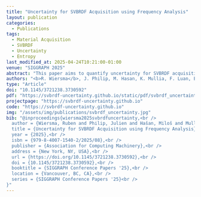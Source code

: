 ```yaml
---
title: "Uncertainty for SVBRDF Acquisition using Frequency Analysis"
layout: publication
categories:
  - Publications
tags:
  - Material Acquisition
  - SVBRDF
  - Uncertainty
  - Entropy
last_modified_at: 2025-04-24T10:21:00-01:00
venue: "SIGGRAPH 2025"
abstract: "This paper aims to quantify uncertainty for SVBRDF acquisition in multi-view captures. Under uncontrolled illumination and unstructured viewpoints, there is no guarantee that the observations contain enough information to reconstruct the appearance properties of a captured object. We study this ambiguity, or uncertainty, using entropy and accelerate the analysis by using the frequency domain, rather than the domain of incoming and outgoing viewing angles. The result is a method that computes a map of uncertainty over an entire object within a millisecond. We find that the frequency model allows us to recover SVBRDF parameters with competitive performance, that the accelerated entropy computation matches results with a physically-based path tracer, and that there is a positive correlation between error and uncertainty. We then show that the uncertainty map can be applied to improve SVBRDF acquisition using capture guidance, sharing information on the surface, and using a diffusion model to inpaint uncertain regions."
authors: "<b>R. Wiersma</b>, J. Philip, M. Hasan, K. Mullia, F. Luan, E. Eisemann, V. Deschaintre"
type: "Article"
doi: "10.1145/3721238.3730592"
pdf: "https://svbrdf-uncertainty.github.io/static/pdf/svbrdf_uncertainty_siggraph_2025.pdf"
projectpage: "https://svbrdf-uncertainty.github.io"
code: "https://svbrdf-uncertainty.github.io"
img: "/assets/img/publications/svbrdf_uncertainty.jpg"
bib: "@inproceedings{wiersma2025svbrdfuncertainty,<br />
  author = {Wiersma, Ruben and Philip, Julien and Hašan, Miloš and Mullia, Krishna and Luan, Fujun and Eisemann, Elmar and Deschaintre, Valentin},<br />
  title = {Uncertainty for SVBRDF Acquisition using Frequency Analysis},<br />
  year = {2025},<br />
  isbn = {979-8-4007-1540-2/2025/08},<br />
  publisher = {Association for Computing Machinery},<br />
  address = {New York, NY, USA},<br />
  url = {https://doi.org/10.1145/3721238.3730592},<br />
  doi = {10.1145/3721238.3730592},<br />
  booktitle = {SIGGRAPH Conference Papers '25},<br />
  location = {Vancouver, BC, CA},<br />
  series = {SIGGRAPH Conference Papers '25}<br />
}"
---
```

